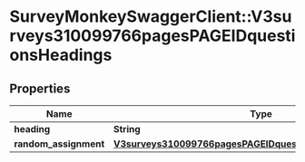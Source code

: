 # SurveyMonkeySwaggerClient::V3surveys310099766pagesPAGEIDquestionsHeadings

## Properties
Name | Type | Description | Notes
------------ | ------------- | ------------- | -------------
**heading** | **String** |  | [optional] 
**random_assignment** | [**V3surveys310099766pagesPAGEIDquestionsRandomAssignment**](V3surveys310099766pagesPAGEIDquestionsRandomAssignment.md) |  | [optional] 

